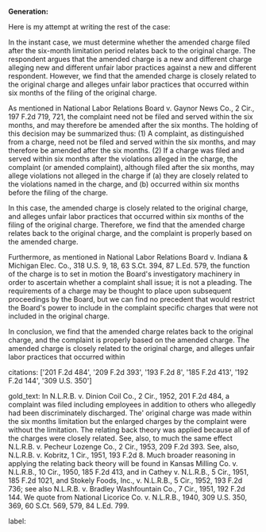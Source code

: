 **Generation:**

 Here is my attempt at writing the rest of the case:

<answer>

In the instant case, we must determine whether the amended charge filed after the six-month limitation period relates back to the original charge. The respondent argues that the amended charge is a new and different charge alleging new and different unfair labor practices against a new and different respondent. However, we find that the amended charge is closely related to the original charge and alleges unfair labor practices that occurred within six months of the filing of the original charge.

As mentioned in National Labor Relations Board v. Gaynor News Co., 2 Cir., 197 F.2d 719, 721, the complaint need not be filed and served within the six months, and may therefore be amended after the six months. The holding of this decision may be summarized thus: (1) A complaint, as distinguished from a charge, need not be filed and served within the six months, and may therefore be amended after the six months. (2) If a charge was filed and served within six months after the violations alleged in the charge, the complaint (or amended complaint), although filed after the six months, may allege violations not alleged in the charge if (a) they are closely related to the violations named in the charge, and (b) occurred within six months before the filing of the charge.

In this case, the amended charge is closely related to the original charge, and alleges unfair labor practices that occurred within six months of the filing of the original charge. Therefore, we find that the amended charge relates back to the original charge, and the complaint is properly based on the amended charge.

Furthermore, as mentioned in National Labor Relations Board v. Indiana & Michigan Elec. Co., 318 U.S. 9, 18, 63 S.Ct. 394, 87 L.Ed. 579, the function of the charge is to set in motion the Board's investigatory machinery in order to ascertain whether a complaint shall issue; it is not a pleading. The requirements of a charge may be thought to place upon subsequent proceedings by the Board, but we can find no precedent that would restrict the Board's power to include in the complaint specific charges that were not included in the original charge.

In conclusion, we find that the amended charge relates back to the original charge, and the complaint is properly based on the amended charge. The amended charge is closely related to the original charge, and alleges unfair labor practices that occurred within

citations: ['201 F.2d 484', '209 F.2d 393', '193 F.2d 8', '185 F.2d 413', '192 F.2d 144', '309 U.S. 350']

gold_text: In N.L.R.B. v. Dinion Coil Co., 2 Cir., 1952, 201 F.2d 484, a complaint was filed including employees in addition to others who allegedly had been discriminately discharged. The' original charge was made within the six months limitation but the enlarged charges by the complaint were without the limitation. The relating back theory was applied because all of the charges were closely related. See, also, to much the same effect N.L.R.B. v. Pecheur Lozenge Co., 2 Cir., 1953, 209 F.2d 393. See, also, N.L.R.B. v. Kobritz, 1 Cir., 1951, 193 F.2d 8. Much broader reasoning in applying the relating back theory will be found in Kansas Milling Co. v. N.L.R.B., 10 Cir., 1950, 185 F.2d 413, and in Cathey v. N.L.R.B., 5 Cir., 1951, 185 F.2d 1021, and Stokely Foods, Inc., v. N.L.R.B., 5 Cir., 1952, 193 F.2d 736; see also N.L.R.B. v. Bradley Washfountain Co., 7 Cir., 1951, 192 F.2d 144. We quote from National Licorice Co. v. N.L.R.B., 1940, 309 U.S. 350, 369, 60 S.Ct. 569, 579, 84 L.Ed. 799.

label: 
